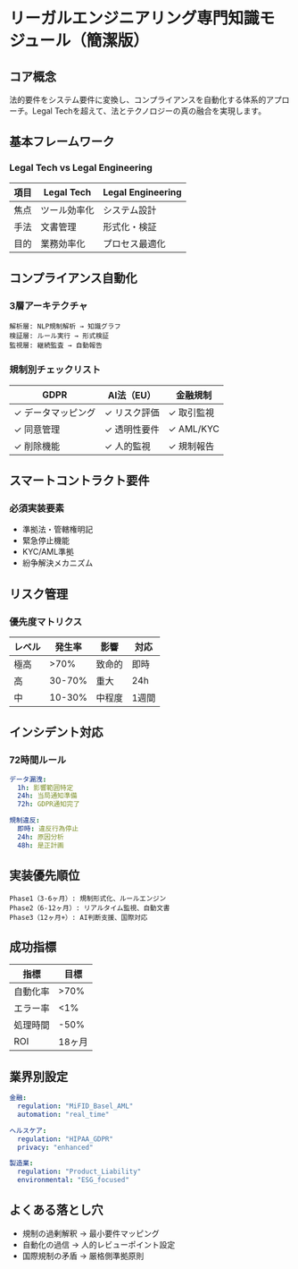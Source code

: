 # リーガルエンジニアリング専門知識モジュール（簡潔版）

## コア概念
法的要件をシステム要件に変換し、コンプライアンスを自動化する体系的アプローチ。Legal Techを超えて、法とテクノロジーの真の融合を実現します。

## 基本フレームワーク

### Legal Tech vs Legal Engineering
| 項目 | Legal Tech | Legal Engineering |
|------|-----------|------------------|
| 焦点 | ツール効率化 | システム設計 |
| 手法 | 文書管理 | 形式化・検証 |
| 目的 | 業務効率化 | プロセス最適化 |

## コンプライアンス自動化

### 3層アーキテクチャ
```
解析層: NLP規制解析 → 知識グラフ
検証層: ルール実行 → 形式検証
監視層: 継続監査 → 自動報告
```

### 規制別チェックリスト
| GDPR | AI法（EU） | 金融規制 |
|------|-----------|----------|
| ✓ データマッピング | ✓ リスク評価 | ✓ 取引監視 |
| ✓ 同意管理 | ✓ 透明性要件 | ✓ AML/KYC |
| ✓ 削除機能 | ✓ 人的監視 | ✓ 規制報告 |

## スマートコントラクト要件

### 必須実装要素
- 準拠法・管轄権明記
- 緊急停止機能
- KYC/AML準拠
- 紛争解決メカニズム

## リスク管理

### 優先度マトリクス
| レベル | 発生率 | 影響 | 対応 |
|--------|--------|------|------|
| 極高 | >70% | 致命的 | 即時 |
| 高 | 30-70% | 重大 | 24h |
| 中 | 10-30% | 中程度 | 1週間 |

## インシデント対応

### 72時間ルール
```yaml
データ漏洩:
  1h: 影響範囲特定
  24h: 当局通知準備
  72h: GDPR通知完了

規制違反:
  即時: 違反行為停止
  24h: 原因分析
  48h: 是正計画
```

## 実装優先順位
```
Phase1（3-6ヶ月）: 規制形式化、ルールエンジン
Phase2（6-12ヶ月）: リアルタイム監視、自動文書
Phase3（12ヶ月+）: AI判断支援、国際対応
```

## 成功指標
| 指標 | 目標 |
|------|------|
| 自動化率 | >70% |
| エラー率 | <1% |
| 処理時間 | -50% |
| ROI | 18ヶ月 |

## 業界別設定
```yaml
金融:
  regulation: "MiFID_Basel_AML"
  automation: "real_time"

ヘルスケア:
  regulation: "HIPAA_GDPR"
  privacy: "enhanced"

製造業:
  regulation: "Product_Liability"
  environmental: "ESG_focused"
```

## よくある落とし穴
- 規制の過剰解釈 → 最小要件マッピング
- 自動化の過信 → 人的レビューポイント設定
- 国際規制の矛盾 → 厳格側準拠原則